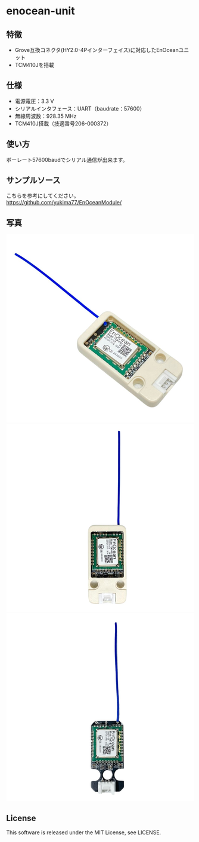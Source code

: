 # enocean-unit

## 特徴
* Grove互換コネクタ(HY2.0-4Pインターフェイス)に対応したEnOceanユニット<br>
* TCM410Jを搭載<br>

## 仕様
* 電源電圧：3.3 V
* シリアルインタフェース：UART（baudrate：57600）
* 無線周波数：928.35 MHz
* TCM410J搭載（技適番号206-000372）

## 使い方
ボーレート57600baudでシリアル通信が出来ます。

## サンプルソース
こちらを参考にしてください。<br>
https://github.com/yukima77/EnOceanModule/
<br>

## 写真
![](https://github.com/yukima77/enocean-unit/blob/images/001.jpg)
![](https://github.com/yukima77/enocean-unit/blob/images/002.jpg)
![](https://github.com/yukima77/enocean-unit/blob/images/003.jpg)

## License
This software is released under the MIT License, see LICENSE.
